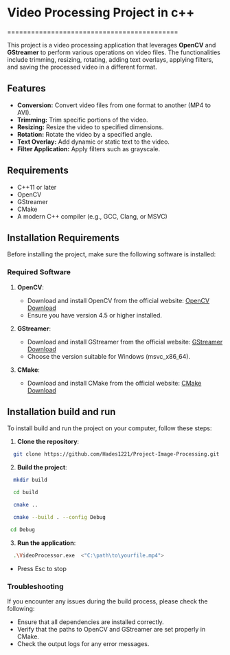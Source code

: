 # Video Processing Project in c++
===========================================

This project is a video processing application that leverages **OpenCV** and **GStreamer** to perform various operations on video files. The functionalities include trimming, resizing, rotating, adding text overlays, applying filters, and saving the processed video in a different format.

## Features

- **Conversion:** Convert video files from one format to another (MP4 to AVI).
- **Trimming:** Trim specific portions of the video.
- **Resizing:** Resize the video to specified dimensions.
- **Rotation:** Rotate the video by a specified angle.
- **Text Overlay:** Add dynamic or static text to the video.
- **Filter Application:** Apply filters such as grayscale.

## Requirements

- C++11 or later
- OpenCV
- GStreamer
- CMake
- A modern C++ compiler (e.g., GCC, Clang, or MSVC)

## Installation Requirements
Before installing the project, make sure the following software is installed:

### Required Software
1. **OpenCV**:
   - Download and install OpenCV from the official website: [OpenCV Download](https://opencv.org/releases/)
   - Ensure you have version 4.5 or higher installed.

2. **GStreamer**:
   - Download and install GStreamer from the official website: [GStreamer Download](https://gstreamer.freedesktop.org/download/)
   - Choose the version suitable for Windows (msvc_x86_64).

3. **CMake**:
   - Download and install CMake from the official website: [CMake Download](https://cmake.org/download/)

## Installation build and run
To install build and run the project on your computer, follow these steps:

1. **Clone the repository**:
 ```bash
   git clone https://github.com/Hades1221/Project-Image-Processing.git
 ```

2. **Build the project**:
 ```bash
   mkdir build
 ``` 
 ```bash
   cd build
 ```
 ```bash
   cmake ..
 ```
 ```bash
   cmake --build . --config Debug
 ```
  ```bash
   cd Debug
 ```
3. **Run the application**:
 ```bash
   .\VideoProcessor.exe  <"C:\path\to\yourfile.mp4"> 
 ```

  - Press Esc to stop



### Troubleshooting
If you encounter any issues during the build process, please check the following:
- Ensure that all dependencies are installed correctly.
- Verify that the paths to OpenCV and GStreamer are set properly in CMake.
- Check the output logs for any error messages.
